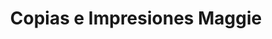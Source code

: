 ---
title: "Copias e Impresiones Maggie"
url: /merida/copias-e-impresiones-maggie/
shop: copyshop
---